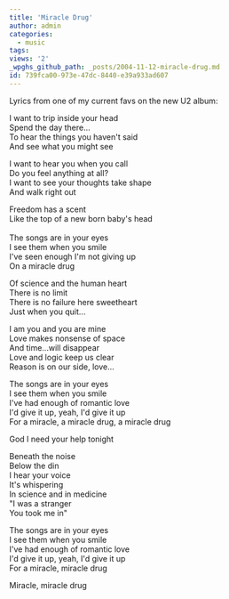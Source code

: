 ```yaml
---
title: 'Miracle Drug'
author: admin
categories:
  - music
tags: 
views: '2'
_wpghs_github_path: _posts/2004-11-12-miracle-drug.md
id: 739fca00-973e-47dc-8440-e39a933ad607
---
```

<p>Lyrics from one of my current favs on the new U2 album:</p>
<p>I want to trip inside your head<br />
Spend the day there...<br />
To hear the things you haven't said<br />
And see what you might see</p>
<p>I want to hear you when you call<br />
Do you feel anything at all?<br />
I want to see your thoughts take shape<br />
And walk right out</p>
<p>Freedom has a scent<br />
Like the top of a new born baby's head<br />
<!--more--><br />
The songs are in your eyes<br />
I see them when you smile<br />
I've seen enough I'm not giving up<br />
On a miracle drug</p>
<p>Of science and the human heart<br />
There is no limit<br />
There is no failure here sweetheart<br />
Just when you quit...</p>
<p>I am you and you are mine<br />
Love makes nonsense of space<br />
And time...will disappear<br />
Love and logic keep us clear<br />
Reason is on our side, love...</p>
<p>The songs are in your eyes<br />
I see them when you smile<br />
I've had enough of romantic love<br />
I'd give it up, yeah, I'd give it up<br />
For a miracle, a miracle drug, a miracle drug</p>
<p>God I need your help tonight</p>
<p>Beneath the noise<br />
Below the din<br />
I hear your voice<br />
It's whispering<br />
In science and in medicine<br />
"I was a stranger<br />
You took me in"</p>
<p>The songs are in your eyes<br />
I see them when you smile<br />
I've had enough of romantic love<br />
I'd give it up, yeah, I'd give it up<br />
For a miracle, miracle drug</p>
<p>Miracle, miracle drug</p>
